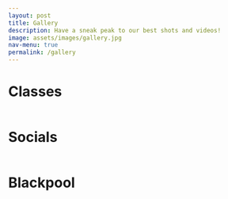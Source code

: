 ```yaml
---
layout: post
title: Gallery
description: Have a sneak peak to our best shots and videos!
image: assets/images/gallery.jpg
nav-menu: true
permalink: /gallery
---
```


# Classes

<div class="box alt">
	<div class="row 50% uniform">
		<div class="4u"><span class="image fit"><img src="{% link assets/images/classes/fig1.jpg %}" alt="" /></span></div>
		<div class="4u"><span class="image fit"><img src="{% link assets/images/classes/fig2.jpg %}" alt="" /></span></div>
		<div class="4u$"><span class="image fit"><img src="{% link assets/images/classes/fig3.jpg %}" alt="" /></span></div>
		<!-- Break -->
		<div class="4u"><span class="image fit"><img src="{% link assets/images/classes/fig4.jpg %}" alt="" /></span></div>
		<div class="4u"><span class="image fit"><img src="{% link assets/images/classes/fig5.jpg %}" alt="" /></span></div>
		<div class="4u$"><span class="image fit"><img src="{% link assets/images/classes/fig6.jpg %}" alt="" /></span></div>
	</div>
</div>

# Socials

<div class="box alt">
	<div class="row 50% uniform">
		<div class="4u"><span class="image fit"><img src="{% link assets/images/socials/fig1.jpg %}" alt="" /></span></div>
		<div class="4u"><span class="image fit"><img src="{% link assets/images/socials/fig2.jpg %}" alt="" /></span></div>
		<div class="4u$"><span class="image fit"><img src="{% link assets/images/socials/fig3.jpg %}" alt="" /></span></div>
		<!-- Break -->
		<div class="4u"><span class="image fit"><img src="{% link assets/images/socials/fig4.jpg %}" alt="" /></span></div>
		<div class="4u"><span class="image fit"><img src="{% link assets/images/socials/fig5.jpg %}" alt="" /></span></div>
		<div class="4u$"><span class="image fit"><img src="{% link assets/images/socials/fig6.jpg %}" alt="" /></span></div>
	</div>
</div>

# Blackpool

<div class="box alt">
	<div class="row 50% uniform">
		<div class="4u"><span class="image fit"><img src="{% link assets/images/blackpool/fig1.jpg %}" alt="" /></span></div>
		<div class="4u"><span class="image fit"><img src="{% link assets/images/blackpool/fig2.jpg %}" alt="" /></span></div>
		<div class="4u$"><span class="image fit"><img src="{% link assets/images/blackpool/fig3.jpg %}" alt="" /></span></div>
		<!-- Break -->
		<div class="4u"><span class="image fit"><img src="{% link assets/images/blackpool/fig4.jpg %}" alt="" /></span></div>
		<div class="4u"><span class="image fit"><img src="{% link assets/images/blackpool/fig5.png %}" alt="" /></span></div>
		<div class="4u$"><span class="image fit"><img src="{% link assets/images/blackpool/fig6.jpg %}" alt="" /></span></div>
		<!-- Break -->
		<div class="4u"><span class="image fit"><img src="{% link assets/images/blackpool/fig7.jpg %}" alt="" /></span></div>
		<div class="4u"><span class="image fit"><img src="{% link assets/images/blackpool/fig8.jpg %}" alt="" /></span></div>
		<div class="4u$"><span class="image fit"><img src="{% link assets/images/blackpool/fig9.jpg %}" alt="" /></span></div>
	</div>
</div>
